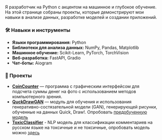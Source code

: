 Я разработчик на Python с акцентом на машинное и глубокое обучение. На этой странице собраны проекты, которые демонстрируют мои навыки в анализе данных, разработке моделей и создании приложений.

### 🛠 Навыки и инструменты

- **Языки программирования:** Python
- **Библиотеки для анализа данных:** NumPy, Pandas, Matplotlib
- **Машинное обучение:** Scikit-Learn, PyTorch, TorchVision
- **Веб-разработка:** FastAPI, Gradio
- **Чат-боты:** Aiogram

### 📂 Проекты

- **[CoinCounter](https://github.com/ivanovot/CoinCounter)** — программа с графическим интерфейсом для подсчета суммы денег на фото с использованием методов компьютерного зрения.
- **[QuckDrawGAN](https://github.com/ivanovot/QuckDrawGAN)** — модуль для обучения и использования генеративно-состязательной модели (GAN), генерирующей рисунки, обученные на данных Quick, Draw!. Опробовать [предобученную модель](https://huggingface.co/spaces/ytkoa/QuckDrawGAN)
- **[ToxicClassifier](https://github.com/ivanovot/ToxicClassifier)** - NLP модель для классификации комментариев на русском языке на токсичные и не токсичные, опробовать модель можно [здесь](https://huggingface.co/spaces/ytkoa/RuCommensClass) 
